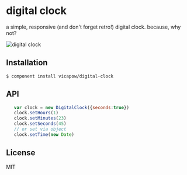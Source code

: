 # digital clock
 a simple, responsive (and don't forget retro!) digital clock. because, why not?

![digital clock](http://i.imgur.com/b6UvV.png)

## Installation

    $ component install vicapow/digital-clock

## API
````javascript
   var clock = new DigitalClock({seconds:true})
   clock.setHours(1)
   clock.setMinutes(23)
   clock.setSeconds(45)
   // or set via object
   clock.setTime(new Date)
````
## License

  MIT
